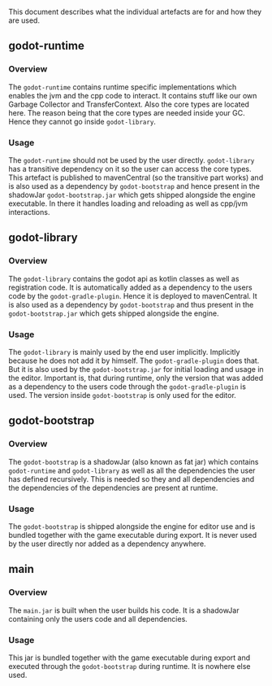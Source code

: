 This document describes what the individual artefacts are for and how they are used.

## godot-runtime
### Overview
The `godot-runtime` contains runtime specific implementations which enables the jvm and the cpp code to interact. It contains stuff like our own Garbage Collector and TransferContext. Also the core types are located here. The reason being that the core types are needed inside your GC. Hence they cannot go inside `godot-library`.

### Usage
The `godot-runtime` should not be used by the user directly. `godot-library` has a transitive dependency on it so the user can access the core types. This artefact is published to mavenCentral (so the transitive part works) and is also used as a dependency by `godot-bootstrap` and hence present in the shadowJar `godot-bootstrap.jar` which gets shipped alongside the engine executable. In there it handles loading and reloading as well as cpp/jvm interactions.

## godot-library
### Overview
The `godot-library` contains the godot api as kotlin classes as well as registration code. It is automatically added as a dependency to the users code by the `godot-gradle-plugin`. Hence it is deployed to mavenCentral. It is also used as a dependency by `godot-bootstrap` and thus present in the `godot-bootstrap.jar` which gets shipped alongside the engine.

### Usage
The `godot-library` is mainly used by the end user implicitly. Implicitly because he does not add it by himself. The `godot-gradle-plugin` does that. But it is also used by the `godot-bootstrap.jar` for initial loading and usage in the editor. Important is, that during runtime, only the version that was added as a dependency to the users code through the `godot-gradle-plugin` is used. The version inside `godot-bootstrap` is only used for the editor.

## godot-bootstrap
### Overview
The `godot-bootstrap` is a shadowJar (also known as fat jar) which contains `godot-runtime` and `godot-library` as well as all the dependencies the user has defined recursively. This is needed so they and all dependencies and the dependencies of the dependencies are present at runtime.

### Usage
The `godot-bootstrap` is shipped alongside the engine for editor use and is bundled together with the game executable during export. It is never used by the user directly nor added as a dependency anywhere.

## main
### Overview
The `main.jar` is built when the user builds his code. It is a shadowJar containing only the users code and all dependencies.

### Usage
This jar is bundled together with the game executable during export and executed through the `godot-bootstrap` during runtime. It is nowhere else used.
